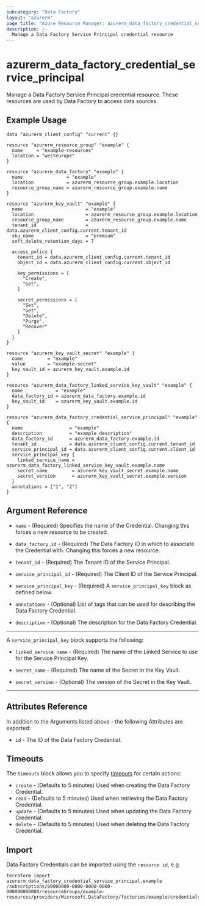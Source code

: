 ```yaml
---
subcategory: "Data Factory"
layout: "azurerm"
page_title: "Azure Resource Manager: azurerm_data_factory_credential_service_principal"
description: |-
  Manage a Data Factory Service Principal credential resource
---
```


# azurerm_data_factory_credential_service_principal

Manage a Data Factory Service Principal credential resource. These resources are used by Data Factory to access data sources.

## Example Usage

```hcl
data "azurerm_client_config" "current" {}

resource "azurerm_resource_group" "example" {
  name     = "example-resources"
  location = "westeurope"
}

resource "azurerm_data_factory" "example" {
  name                = "example"
  location            = azurerm_resource_group.example.location
  resource_group_name = azurerm_resource_group.example.name
}

resource "azurerm_key_vault" "example" {
  name                       = "example"
  location                   = azurerm_resource_group.example.location
  resource_group_name        = azurerm_resource_group.example.name
  tenant_id                  = data.azurerm_client_config.current.tenant_id
  sku_name                   = "premium"
  soft_delete_retention_days = 7

  access_policy {
    tenant_id = data.azurerm_client_config.current.tenant_id
    object_id = data.azurerm_client_config.current.object_id

    key_permissions = [
      "Create",
      "Get",
    ]

    secret_permissions = [
      "Set",
      "Get",
      "Delete",
      "Purge",
      "Recover"
    ]
  }
}

resource "azurerm_key_vault_secret" "example" {
  name         = "example"
  value        = "example-secret"
  key_vault_id = azurerm_key_vault.example.id
}

resource "azurerm_data_factory_linked_service_key_vault" "example" {
  name            = "example"
  data_factory_id = azurerm_data_factory.example.id
  key_vault_id    = azurerm_key_vault.example.id
}

resource "azurerm_data_factory_credential_service_principal" "example" {
  name                 = "example"
  description          = "example description"
  data_factory_id      = azurerm_data_factory.example.id
  tenant_id            = data.azurerm_client_config.current.tenant_id
  service_principal_id = data.azurerm_client_config.current.client_id
  service_principal_key {
    linked_service_name = azurerm_data_factory_linked_service_key_vault.example.name
    secret_name         = azurerm_key_vault_secret.example.name
    secret_version      = azurerm_key_vault_secret.example.version
  }
  annotations = ["1", "2"]
}
```

## Argument Reference

* `name` - (Required) Specifies the name of the Credential. Changing this forces a new resource to be created.

* `data_factory_id` - (Required) The Data Factory ID in which to associate the Credential with. Changing this forces a new resource.

* `tenant_id` - (Required) The Tenant ID of the Service Principal.

* `service_principal_id` - (Required) The Client ID of the Service Principal.

* `service_principal_key` - (Required) A `service_principal_key` block as defined below.

* `annotations` - (Optional) List of tags that can be used for describing the Data Factory Credential.

* `description` - (Optional) The description for the Data Factory Credential.

---

A `service_principal_key` block supports the following:

* `linked_service_name` - (Required) The name of the Linked Service to use for the Service Principal Key.

* `secret_name` - (Required) The name of the Secret in the Key Vault.

* `secret_version` - (Optional) The version of the Secret in the Key Vault.

---

## Attributes Reference

In addition to the Arguments listed above - the following Attributes are exported:

* `id` - The ID of the Data Factory Credential.

## Timeouts

The `timeouts` block allows you to specify [timeouts](https://www.terraform.io/language/resources/syntax#operation-timeouts) for certain actions:

* `create` - (Defaults to 5 minutes) Used when creating the Data Factory Credential.
* `read` - (Defaults to 5 minutes) Used when retrieving the Data Factory Credential.
* `update` - (Defaults to 5 minutes) Used when updating the Data Factory Credential.
* `delete` - (Defaults to 5 minutes) Used when deleting the Data Factory Credential.

## Import

Data Factory Credentials can be imported using the `resource id`, e.g.

```shell
terraform import azurerm_data_factory_credential_service_principal.example /subscriptions/00000000-0000-0000-0000-000000000000/resourceGroups/example-resources/providers/Microsoft.DataFactory/factories/example/credentials/credential1
```
